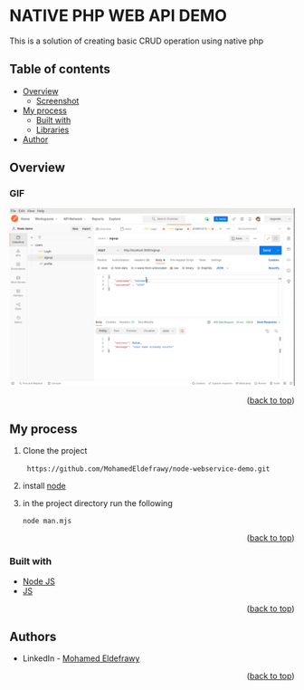 # NATIVE PHP WEB API DEMO

This is a solution of creating basic CRUD operation using native php

## Table of contents

- [Overview](#overview)
    - [Screenshot](#screenshot)
- [My process](#my-process)
    - [Built with](#built-with)
    - [Libraries](#Libraries)
- [Author](#authors)

## Overview

### GIF


![screen-gif](./screenshots/GIF.gif)

<p align="right">(<a href="#top">back to top</a>)</p>

## My process
1) Clone the project

   ``` https://github.com/MohamedEldefrawy/node-webservice-demo.git```
2) install [node](https://nodejs.org/en/download/)
3) in the project directory run the following
    ```
    node man.mjs
    ```
<p align="right">(<a href="#top">back to top</a>)</p>

### Built with

* [Node JS](https://nodejs.org/en/download/)
* [JS](https://www.javascript.com/)

<p align="right">(<a href="#top">back to top</a>)</p>

## Authors


* LinkedIn - [Mohamed Eldefrawy](https://www.linkedin.com/in/mohamedeldefrawy)

<p align="right">(<a href="#top">back to top</a>)</p>